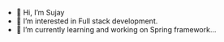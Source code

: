 - 👋 Hi, I’m Sujay
- 👀 I’m interested in Full stack development.
- 🌱 I’m currently learning and working on Spring framework...

<!---
sujay26p/sujay26p is a ✨ special ✨ repository because its `README.md` (this file) appears on your GitHub profile.
You can click the Preview link to take a look at your changes.
--->
